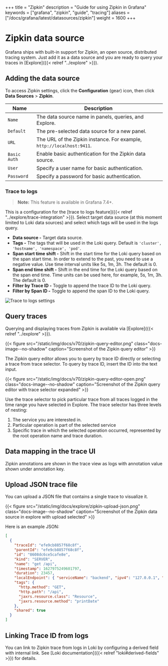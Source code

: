 +++
title = "Zipkin"
description = "Guide for using Zipkin in Grafana"
keywords = ["grafana", "zipkin", "guide", "tracing"]
aliases = ["/docs/grafana/latest/datasources/zipkin"]
weight = 1600
+++

# Zipkin data source

Grafana ships with built-in support for Zipkin, an open source, distributed tracing system.
Just add it as a data source and you are ready to query your traces in [Explore]({{< relref "../explore" >}}).

## Adding the data source

To access Zipkin settings, click the **Configuration** (gear) icon, then click **Data Sources** > **Zipkin**.

| Name         | Description                                                           |
| ------------ | --------------------------------------------------------------------- |
| `Name`       | The data source name in panels, queries, and Explore.                 |
| `Default`    | The pre-selected data source for a new panel.                         |
| `URL`        | The URL of the Zipkin instance. For example, `http://localhost:9411`. |
| `Basic Auth` | Enable basic authentication for the Zipkin data source.               |
| `User`       | Specify a user name for basic authentication.                         |
| `Password`   | Specify a password for basic authentication.                          |

### Trace to logs

> **Note:** This feature is available in Grafana 7.4+.

This is a configuration for the [trace to logs feature]({{< relref "../explore/trace-integration" >}}). Select target data source (at this moment limited to Loki data sources) and select which tags will be used in the logs query.

- **Data source -** Target data source.
- **Tags -** The tags that will be used in the Loki query. Default is `'cluster', 'hostname', 'namespace', 'pod'`.
- **Span start time shift -** Shift in the start time for the Loki query based on the span start time. In order to extend to the past, you need to use a negative value. Use time interval units like 5s, 1m, 3h. The default is 0.
- **Span end time shift -** Shift in the end time for the Loki query based on the span end time. Time units can be used here, for example, 5s, 1m, 3h. The default is 0.
- **Filter by Trace ID -** Toggle to append the trace ID to the Loki query.
- **Filter by Span ID -** Toggle to append the span ID to the Loki query.

![Trace to logs settings](/static/img/docs/explore/trace-to-logs-settings-8.png 'Screenshot of the trace to logs settings')

## Query traces

Querying and displaying traces from Zipkin is available via [Explore]({{< relref "../explore" >}}).

{{< figure src="/static/img/docs/v70/zipkin-query-editor.png" class="docs-image--no-shadow" caption="Screenshot of the Zipkin query editor" >}}

The Zipkin query editor allows you to query by trace ID directly or selecting a trace from trace selector. To query by trace ID, insert the ID into the text input.

{{< figure src="/static/img/docs/v70/zipkin-query-editor-open.png" class="docs-image--no-shadow" caption="Screenshot of the Zipkin query editor with trace selector expanded" >}}

Use the trace selector to pick particular trace from all traces logged in the time range you have selected in Explore. The trace selector has three levels of nesting:

1. The service you are interested in.
1. Particular operation is part of the selected service
1. Specific trace in which the selected operation occurred, represented by the root operation name and trace duration.

## Data mapping in the trace UI

Zipkin annotations are shown in the trace view as logs with annotation value shown under annotation key.

## Upload JSON trace file

You can upload a JSON file that contains a single trace to visualize it.

{{< figure src="/static/img/docs/explore/zipkin-upload-json.png" class="docs-image--no-shadow" caption="Screenshot of the Zipkin data source in explore with upload selected" >}}

Here is an example JSON:

```json
[
  {
    "traceId": "efe9cb8857f68c8f",
    "parentId": "efe9cb8857f68c8f",
    "id": "8608dc6ce5cafe8e",
    "kind": "SERVER",
    "name": "get /api",
    "timestamp": 1627975249601797,
    "duration": 23457,
    "localEndpoint": { "serviceName": "backend", "ipv4": "127.0.0.1", "port": 9000 },
    "tags": {
      "http.method": "GET",
      "http.path": "/api",
      "jaxrs.resource.class": "Resource",
      "jaxrs.resource.method": "printDate"
    },
    "shared": true
  }
]
```

## Linking Trace ID from logs

You can link to Zipkin trace from logs in Loki by configuring a derived field with internal link. See [Loki documentation]({{< relref "loki#derived-fields" >}}) for details.
